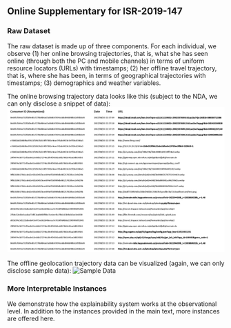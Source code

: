 ## Online Supplementary for ISR-2019-147

### Raw Dataset
The raw dataset is made up of three components. For each individual, we observe (1) her online browsing trajectories, that is, what she has seen online (through both the PC and mobile channels) in terms of uniform resource locators (URLs) with timestamps; (2) her offline travel trajectory, that is, where she has been, in terms of geographical trajectories with timestamps; (3) demographics and weather variables.

The online browsing trajectory data looks like this (subject to the NDA, we can only disclose a snippet of data):
![Sample Data](https://github.com/scuseei/ISR-2019-147/blob/master/Online%20Trajectory.png)

The offline geolocation trajectory data can be visualized (again, we can only disclose sample data):
![Sample Data](https://github.com/scuseei/ISR-2019-147/blob/master/Offline%20Trajectory.gif)

### More Interpretable Instances 
We demonstrate how the explainability system works at the observational level. In addition to the instances provided in the main text, more instances are offered here. 
